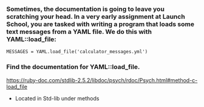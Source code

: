 ### Sometimes, the documentation is going to leave you scratching your head. In a very early assignment at Launch School, you are tasked with writing a program that loads some text messages from a YAML file. We do this with YAML::load_file:

```require 'yaml'
MESSAGES = YAML.load_file('calculator_messages.yml')
```

### Find the documentation for YAML::load_file.

https://ruby-doc.com/stdlib-2.5.2/libdoc/psych/rdoc/Psych.html#method-c-load_file

 * Located in Std-lib under methods